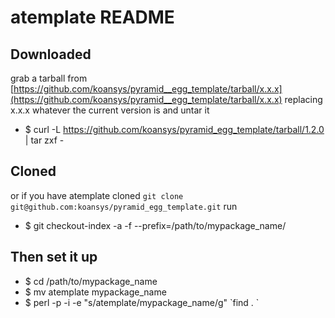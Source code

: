 # atemplate README


## Downloaded
grab a tarball from [https://github.com/koansys/pyramid__egg_template/tarball/x.x.x](https://github.com/koansys/pyramid__egg_template/tarball/x.x.x)
replacing x.x.x whatever the current version is and untar it

 - $ curl -L https://github.com/koansys/pyramid_egg_template/tarball/1.2.0 | tar zxf -

## Cloned

or if you have atemplate cloned `git clone git@github.com:koansys/pyramid_egg_template.git` run

  - $ git checkout-index -a -f --prefix=/path/to/mypackage_name/

## Then set it up

  - $ cd /path/to/mypackage_name
  - $ mv atemplate mypackage_name
  - $ perl -p -i -e "s/atemplate/mypackage_name/g" \`find . \`
